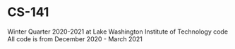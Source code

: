 # CS-141
Winter Quarter 2020-2021 at Lake Washington Institute of Technology code
All code is from December 2020 - March 2021

